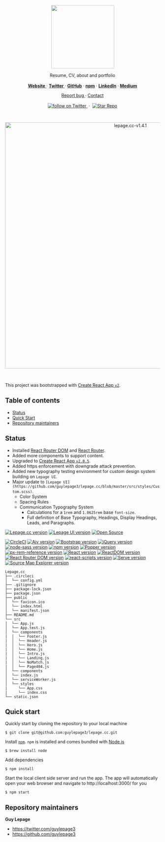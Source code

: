 <br/>

<p align="center">
  <a href="https://lepage.cc">
    <img src="https://user-images.githubusercontent.com/1711854/46634061-b79fe680-cb1d-11e8-9d83-32f563fa8acc.png" width=205>
  </a>

  <p align="center">
    Resume, CV, about and portfolio
    <br/>
    <br/>
    <a href="https://lepage.cc">
      <strong>Website</strong>
    </a>
    &middot;
    <a href="https://twitter.com/guylepage3">
      <strong>Twitter</strong>
    </a>
    &middot;
    <a href="https://github.com/guylepage3">
      <strong>GitHub</strong></a>
    </a>
    &middot;
    <a href="https://www.npmjs.com/~guylepage3">
      <strong>npm</strong></a>
    </a>
    &middot;
    <a href="https://www.linkedin.com/in/guylepage/">
      <strong>LinkedIn</strong></a>
    </a>
    &middot;
    <a href="https://medium.com/@guylepage3">
      <strong>Medium</strong></a>
    </a>
  </p>
  <p align="center">
    <a href="https://github.com/guylepage3/lepage.cc/issues/new">
      Report bug
    </a>
    &middot;
    <a href="https://goo.gl/forms/2LvYYCg1VViD6FWm2">
      Contact
    </a>
    <br/>
    <br/>
    <a href="https://twitter.com/intent/follow?screen_name=guylepage3">
      <img src="https://img.shields.io/twitter/url/https/twitter.com/guylepage3.svg?style=social&label=Follow%20%40guylepage3&logo=twitter" alt="follow on Twitter">
    </a>
    &nbsp;&middot;&nbsp;
    <a href="https://github.com/guylepage3/lepage.cc/stargazers">
      <img src="https://img.shields.io/github/stars/guylepage3/lepage.cc.svg?style=social&label=Star&maxAge=2592000" alt="Star Repo">
    </a>
  </p>
</p>

<br/>

<p align="center">
  <img width="800" alt="lepage.cc-v1.4.1" src="https://user-images.githubusercontent.com/1711854/46953198-28ce2500-d05b-11e8-83d7-c5b6d5d4c4f4.png">
</p>

<br/>

This project was bootstrapped with [Create React App `v2`](https://github.com/facebookincubator/create-react-app).


## Table of contents

- [Status](#status)
- [Quick Start](#quick-start)
- [Repository maintainers](#repository-maintainers)

## Status
- Installed [React Router DOM](https://github.com/ReactTraining/react-router/tree/master/packages/react-router-dom) and [React Router](https://github.com/ReactTraining/react-router/tree/master/packages/react-router).
- Added more components to support content.
- Upgraded to [Create React App `v2.0.5`](https://github.com/facebook/create-react-app/releases/tag/v2.0.5).
- Added https enforcement with downgrade attack prevention.
- Added new typography testing environment for custom design system building 
  on `Lepage UI`.
- Major update to `[Lepage UI](https://github.com/guylepage3/lepage.cc/blob/master/src/styles/Custom.scss)`.
  - Color System
  - Spacing Rules
  - Communication Typography System
    - Calculations for a `1rem` and `1.0625rem` base `font-size`.
    - Full definition of Base Typography, Headings, Display Headings, Leads, 
      and Paragraphs.


[![Lepage.cc version](https://img.shields.io/badge/Lepage.cc-v2.1.7-brightgreen.svg?colorA=212121&colorB=00BB00)](https://github.com/guylepage3/lepage.cc)
[![Lepage UI version](https://img.shields.io/badge/Lepage_UI-v1.3.1-brightgreen.svg?colorA=212121&colorB=00BB00)](/docs/CONTRIBUTING.md#galaxy-ui)
<a href="https://opensource.guide/how-to-contribute/#why-contribute-to-open-source">
  <img src="https://badges.frapsoft.com/os/v3/open-source.png?v=103)](https://github.com/ellerbrock/open-source-badges/" alt="Open Source">
</a>

[![CircleCI](https://circleci.com/gh/guylepage3/lepage.cc.svg?style=svg&circle-token=08110c1289dd045892c46ae6cb36a681b0be7abb)](https://circleci.com/gh/guylepage3/lepage.cc)
[![Ajv version](https://img.shields.io/badge/Ajv-v6.5.4-blue.svg?colorA=212121&colorB=007BFF)](https://www.npmjs.com/package/ajv)
[![Bootstrap version](https://img.shields.io/badge/Bootstrap-v4.1.3-blue.svg?colorA=212121&colorB=007BFF)](https://www.npmjs.com/package/bootstrap)
[![jQuery version](https://img.shields.io/badge/jQuery-v3.3.1-blue.svg?colorA=212121&colorB=007BFF)](https://www.npmjs.com/package/jquery)
[![node-sass version](https://img.shields.io/badge/node--sass-v4.9.3-blue.svg?colorA=212121&colorB=007BFF)](https://www.npmjs.com/package/node-sass)
[![npm version](https://img.shields.io/badge/npm-v6.4.1-blue.svg?colorA=212121&colorB=007BFF)](https://www.npmjs.com/package/npm)
[![Popper version](https://img.shields.io/badge/Popper.js-v1.14.4-blue.svg?colorA=212121&colorB=007BFF)](https://www.npmjs.com/package/popper.js)
[![px-rem-reference version](https://img.shields.io/badge/px--rem--reference-v1.2.2-blue.svg?colorA=212121&colorB=007BFF)](https://www.npmjs.com/package/px-rem-reference)
[![React version](https://img.shields.io/badge/React-v16.5.2-blue.svg?colorA=212121&colorB=007BFF)](https://www.npmjs.com/package/react)
[![ReactDOM version](https://img.shields.io/badge/ReactDOM-v16.5.2-blue.svg?colorA=212121&colorB=007BFF)](https://www.npmjs.com/package/react-dom)
[![React Router DOM version](https://img.shields.io/badge/React_Router_DOM-v4.3.1-blue.svg?colorA=212121&colorB=007BFF)](https://www.npmjs.com/package/react-router-dom)
[![react-scripts version](https://img.shields.io/badge/react--scripts-v2.0.5-blue.svg?colorA=212121&colorB=007BFF)](https://www.npmjs.com/package/react-scripts)
[![Serve version](https://img.shields.io/badge/Serve-v10.0.2-blue.svg?colorA=212121&colorB=007BFF)](https://www.npmjs.com/package/serve)
[![Source Map Explorer version](https://img.shields.io/badge/Source_Map_Explorer-v1.6.0-blue.svg?colorA=212121&colorB=007BFF)](https://www.npmjs.com/package/source-map-explorer)


```
Lepage.cc
├── .circleci
│  └── config.yml
├── .gitignore
├── package-lock.json
├── package.json
├── public
│  └── favicon.ico
│  └── index.html
│  └── manifest.json
├── README.md
└── src
│  └── App.js
│  └── App.test.js
│  └── components
|  │  └── Footer.js
|  │  └── Header.js
|  │  └── Hero.js
|  │  └── Home.js
|  │  └── Intro.js
|  │  └── Landing.js
|  │  └── NoMatch.js
|  │  └── Page404.js
│  └── components
│  └── index.js
│  └── serviceWorker.js
│  └── styles
|     └── App.css
|     └── index.css
└── static.json
```


## Quick start

Quickly start by cloning the repository to your local machine

```
$ git clone git@github.com:guylepage3/lepage.cc.git
```

Install [`npm`](https://www.npmjs.com/get-npm). `npm` is installed and comes bundled with [Node.js](https://nodejs.org/en/download/package-manager/)

```
$ brew install node
```

Add dependencies

```
$ npm install
```

Start the local client side server and run the app. The app will automatically open your web browser and navigate to http://localhost:3000/ for you

```
$ npm start
```


## Repository maintainers

**Guy Lepage**
- <https://twitter.com/guylepage3>
- <https://github.com/guylepage3>
